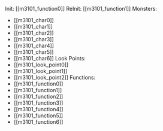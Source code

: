 Init: [[m3101_function0]]
ReInit: [[m3101_function1]]
Monsters:
- [[m3101_char0]]
- [[m3101_char1]]
- [[m3101_char2]]
- [[m3101_char3]]
- [[m3101_char4]]
- [[m3101_char5]]
- [[m3101_char6]]
Look Points:
- [[m3101_look_point0]]
- [[m3101_look_point1]]
- [[m3101_look_point2]]
Functions:
- [[m3101_function0]]
- [[m3101_function1]]
- [[m3101_function2]]
- [[m3101_function3]]
- [[m3101_function4]]
- [[m3101_function5]]
- [[m3101_function6]]

